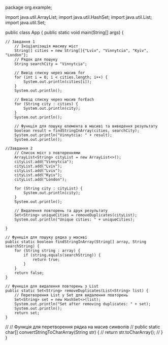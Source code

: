 package org.example;

import java.util.ArrayList;
import java.util.HashSet;
import java.util.List;
import java.util.Set;

public class App
{
    public static void main(String[] args) {

    // Завдання 1
        // Ініціалізація масиву міст
        String[] cities = new String[]{"Lviv", "Vinnytcia", "Kyiv", "London"};
        // Рядок для пошуку
        String searchCity = "Vinnytcia";

        // Вивід списку через масив for
        for (int i = 0; i < cities.length; i++) {
            System.out.println(cities[i]);
        }
        System.out.println();

        // Вивід списку через масив forEach
        for (String city : cities) {
            System.out.println(city);
        }
        System.out.println();

        // Функція для пошуку елемента в масиві та виведення результату
        boolean result = findStringInArray(cities, searchCity);
        System.out.println("Vinnytcia: " + result);
        System.out.println();

    //Завдання 2
        // Список міст з повтореннями
        ArrayList<String> cityList = new ArrayList<>();
        cityList.add("Vinnytcia");
        cityList.add("Lviv");
        cityList.add("Lviv");
        cityList.add("Kyiv");
        cityList.add("London");

        for (String city : cityList) {
            System.out.println(city);
        }
        System.out.println();

        // Видалення повторень та друк результату
        Set<String> uniqueCities = removeDuplicates(cityList);
        System.out.println("Unique cities: " + uniqueCities);

    }

    // Функція для пошуку рядка у масиві
    public static boolean findStringInArray(String[] array, String searchString) {
        for (String string : array) {
            if (string.equals(searchString)) {
                return true;
            }
        }
        return false;
    }

    // Функція для видалення повторень з List
    public static Set<String> removeDuplicates(List<String> list) {
        // Перетворення List у Set для видалення повторень
        Set<String> set = new HashSet<>(list);
        System.out.println("Set after removing duplicates: " + set);
        System.out.println();
        return set;
    }
//    // Функція для перетворення рядка на масив символів
//    public static char[] convertStringToCharArray(String str) {
//        return str.toCharArray();
//    }
}